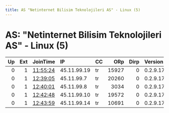 ```yaml
---
title: AS "Netinternet Bilisim Teknolojileri AS" - Linux (5)
---
```


# AS: "Netinternet Bilisim Teknolojileri AS" - Linux (5)

|   Up |   Ext | JoinTime                                                                                            | IP          | CC   |   ORp |   Dirp | Version   | Contact   | Nickname     |   eFamMembers |
|-----:|------:|:----------------------------------------------------------------------------------------------------|:------------|:-----|------:|-------:|:----------|:----------|:-------------|--------------:|
|    0 |     1 | [11:55:24](https://metrics.torproject.org/rs.html#details/2EC72C57545B8DAF585B7F4DCBDAA9080D00849A) | 45.11.99.19 | tr   | 15927 |      0 | 0.2.9.17  | None      | Spammer14384 |             1 |
|    0 |     1 | [12:39:05](https://metrics.torproject.org/rs.html#details/C242AABDBA131F16AF1796FB74577937D4E2651D) | 45.11.99.7  | tr   | 20260 |      0 | 0.2.9.17  | None      | Spammer25497 |             1 |
|    0 |     1 | [12:40:01](https://metrics.torproject.org/rs.html#details/6EA256EE6E9AFBD8B58AC6DBB2F4278870A268A4) | 45.11.99.8  | tr   |  3034 |      0 | 0.2.9.17  | None      | Spammer19765 |             1 |
|    0 |     1 | [12:42:48](https://metrics.torproject.org/rs.html#details/3F62151FBE98DB3C4266F7D38BF90E6DF2E8B958) | 45.11.99.10 | tr   | 19572 |      0 | 0.2.9.17  | None      | Spammer27466 |             1 |
|    0 |     1 | [12:43:59](https://metrics.torproject.org/rs.html#details/096EB4773D3E112328CAD52BE9E8CB70F1271869) | 45.11.99.14 | tr   | 10691 |      0 | 0.2.9.17  | None      | Spammer24520 |             1 |
